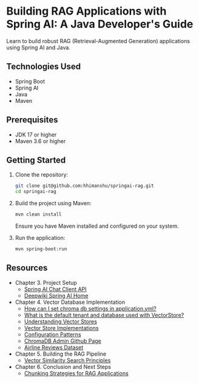 # Building RAG Applications with Spring AI: A Java Developer's Guide
Learn to build robust RAG (Retrieval-Augmented Generation) applications using Spring AI and Java.


## Technologies Used
- Spring Boot
- Spring AI
- Java
- Maven

## Prerequisites
- JDK 17 or higher
- Maven 3.6 or higher

## Getting Started
1. Clone the repository:
   ```bash
   git clone git@github.com:hhimanshu/springai-rag.git
   cd springai-rag
   ```

2. Build the project using Maven:
   ```bash
   mvn clean install
   ```

   Ensure you have Maven installed and configured on your system.

3. Run the application:
   ```bash
   mvn spring-boot:run
   ```


## Resources
- Chapter 3. Project Setup
  - [Spring AI Chat Client API](https://docs.spring.io/spring-ai/reference/api/chatclient.html#page-title)
  - [Deepwiki Spring AI Home](https://deepwiki.com/spring-projects/spring-ai)
- Chapter 4. Vector Database Implementation
  - [How can I set chroma db settings in application.yml?](https://deepwiki.com/search/how-can-i-set-chroma-db-settin_ba222f6f-b671-4cb8-acde-f5f6c0fc8849)
  - [What is the default tenant and database used with VectorStore?](https://deepwiki.com/search/what-is-the-default-tenant-and_dbc9aa19-8eca-4f5f-a14c-2d53056df04c)
  - [Understanding Vector Stores](https://deepwiki.com/spring-projects/spring-ai/4.1-understanding-vector-stores)
  - [Vector Store Implementations](https://deepwiki.com/spring-projects/spring-ai/4.2-vector-store-implementations)
  - [Configuration Patterns](https://deepwiki.com/spring-projects/spring-ai/4.2-vector-store-implementations#configuration-patterns)
  - [ChromaDB Admin Github Page](https://github.com/flanker/chromadb-admin)
  - [Airline Reviews Dataset](https://www.kaggle.com/datasets/juhibhojani/airline-reviews)
- Chapter 5. Building the RAG Pipeline
  - [Vector Similarity Search Principles](https://deepwiki.com/spring-projects/spring-ai/4.1-understanding-vector-stores#vector-similarity-search-principles)
- Chapter 6. Conclusion and Next Steps
  - [Chunking Strategies for RAG Applications](https://community.databricks.com/t5/technical-blog/the-ultimate-guide-to-chunking-strategies-for-rag-applications/ba-p/113089)
